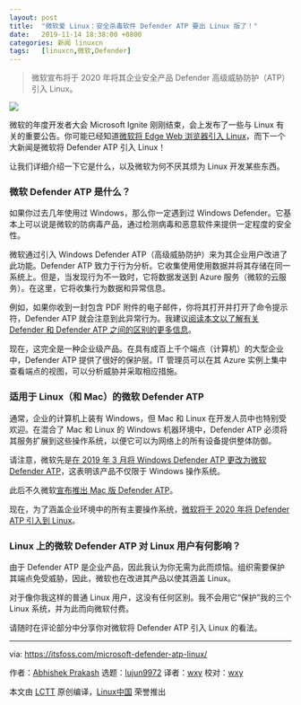 ```yaml
---
layout: post
title:	"微软爱 Linux：安全杀毒软件 Defender ATP 要出 Linux 版了！"
date:	2019-11-14 18:38:00 +0800 
categories:	新闻 linuxcn 
tags:	[linuxcn,微软,Defender]
---
```




> 
> 微软宣布将于 2020 年将其企业安全产品 Defender 高级威胁防护（ATP）引入 Linux。
> 
> 
> 


![](/Asserts/Images//attachment/album/201911/14/183733rllau7hvkgzkuwgg.jpg)


微软的年度开发者大会 Microsoft Ignite 刚刚结束，会上发布了一些与 Linux 有关的重要公告。你可能已经知道[微软将 Edge Web 浏览器引入 Linux](/article-11562-1.html)，而下一个大新闻是微软将 Defender ATP 引入 Linux！


让我们详细介绍一下它是什么，以及微软为何不厌其烦为 Linux 开发某些东西。


### 微软 Defender ATP 是什么？


如果你过去几年使用过 Windows，那么你一定遇到过 Windows Defender。它基本上可以说是微软的防病毒产品，通过检测病毒和恶意软件来提供一定程度的安全性。


微软通过引入 Windows Defender ATP（高级威胁防护）来为其企业用户改进了此功能。Defender ATP 致力于行为分析。它收集使用使用数据并将其存储在同一系统上。但是，当发现行为不一致时，它将数据发送到 Azure 服务（微软的云服务）。在这里，它将收集行为数据和异常信息。


例如，如果你收到一封包含 PDF 附件的电子邮件，你将其打开并打开了命令提示符，Defender ATP 就会注意到此异常行为。我建议[阅读本文以了解有关 Defender 和 Defender ATP 之间的区别的更多信息](https://www.concurrency.com/blog/november-2017/windows-defender-vs-windows-defender-atp)。


现在，这完全是一种企业级产品。在具有成百上千个端点（计算机）的大型企业中，Defender ATP 提供了很好的保护层。IT 管理员可以在其 Azure 实例上集中查看端点的视图，可以分析威胁并采取相应措施。


### 适用于 Linux（和 Mac）的微软 Defender ATP


通常，企业的计算机上装有 Windows，但 Mac 和 Linux 在开发人员中也特别受欢迎。在混合了 Mac 和 Linux 的 Windows 机器环境中，Defender ATP 必须将其服务扩展到这些操作系统，以便它可以为网络上的所有设备提供整体防御。


请注意，微软先是[在 2019 年 3 月将 Windows Defender ATP 更改为微软 Defender ATP](https://www.theregister.co.uk/2019/03/21/microsoft_defender_atp/)，这表明该产品不仅限于 Windows 操作系统。


此后不久微软[宣布推出 Mac 版 Defender ATP](https://techcommunity.microsoft.com/t5/Microsoft-Defender-ATP/Announcing-Microsoft-Defender-ATP-for-Mac/ba-p/378010)。


现在，为了涵盖企业环境中的所有主要操作系统，[微软将于 2020 年将 Defender ATP 引入到 Linux](https://www.zdnet.com/article/microsoft-defender-atp-is-coming-to-linux-in-2020/)。


### Linux 上的微软 Defender ATP 对 Linux 用户有何影响？


由于 Defender ATP 是企业产品，因此我认为你无需为此而烦恼。组织需要保护其端点免受威胁，因此，微软也在改进其产品以使其涵盖 Linux。


对于像你我这样的普通 Linux 用户，这没有任何区别。我不会用它“保护”我的三个 Linux 系统，并为此而向微软付费。


请随时在评论部分中分享你对微软将 Defender ATP 引入 Linux 的看法。




---


via: <https://itsfoss.com/microsoft-defender-atp-linux/>


作者：[Abhishek Prakash](https://itsfoss.com/author/abhishek/) 选题：[lujun9972](https://github.com/lujun9972) 译者：[wxy](https://github.com/wxy) 校对：[wxy](https://github.com/wxy)


本文由 [LCTT](https://github.com/LCTT/TranslateProject) 原创编译，[Linux中国](https://linux.cn/) 荣誉推出
